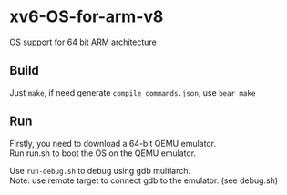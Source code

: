 # xv6-OS-for-arm-v8

OS support for 64 bit ARM architecture

## Build

Just `make`, if need generate `compile_commands.json`, use `bear make`

## Run

Firstly, you need to download a 64-bit QEMU emulator.  
Run run.sh to boot the OS on the QEMU emulator. 

Use `run-debug.sh` to debug using gdb multiarch.  
Note: use remote target to connect gdb to the emulator. (see debug.sh)

